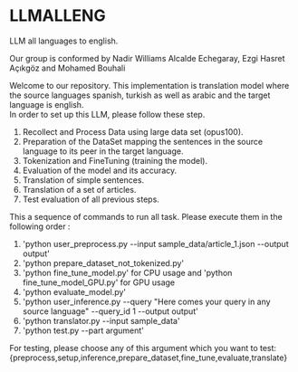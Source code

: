 # LLMALLENG
LLM all languages to english.

Our group is conformed by Nadir Williams Alcalde Echegaray, Ezgi Hasret Açıkgöz and Mohamed Bouhali

Welcome to our repository. This implementation is translation model where the source languages spanish, turkish as well as arabic and the target language is english.  
In order to set up this LLM, please follow these step.

1. Recollect and Process Data using large data set (opus100). 
2. Preparation of the DataSet mapping the sentences in the source language to its peer in the target language.  
3. Tokenization and FineTuning (training the model). 
4. Evaluation of the model and its accuracy.
5. Translation of simple sentences.
6. Translation of a set of articles.
7. Test evaluation of all previous steps.

This a sequence of commands to run all task. Please execute them in the following order : 

1. 'python user_preprocess.py --input sample_data/article_1.json --output output'
2. 'python prepare_dataset_not_tokenized.py'
3. 'python fine_tune_model.py' for CPU usage and 'python fine_tune_model_GPU.py' for GPU usage
4. 'python evaluate_model.py'
5. 'python user_inference.py --query "Here comes your query in any source language" --query_id 1 --output output'
6. 'python translator.py --input sample_data'
7. 'python test.py --part argument'

For testing, please choose any of this argument which you want to test: {preprocess,setup,inference,prepare_dataset,fine_tune,evaluate,translate}

